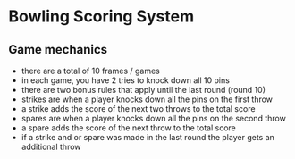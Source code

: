 # Bowling Scoring System

## Game mechanics

- there are a total of 10 frames / games
- in each game, you have 2 tries to knock down all 10 pins
- there are two bonus rules that apply until the last round (round 10)
- strikes are when a player knocks down all the pins on the first throw
- a strike adds the score of the next two throws to the total score
- spares are when a player knocks down all the pins on the second throw
- a spare adds the score of the next throw to the total score
- if a strike and or spare was made in the last round the player gets an additional throw